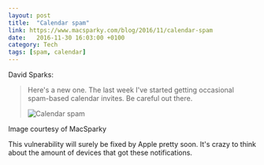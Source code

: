 ```yaml
---
layout: post
title:  "Calendar spam"
link: https://www.macsparky.com/blog/2016/11/calendar-spam
date:   2016-11-30 16:03:00 +0100
category: Tech
tags: [spam, calendar]
---
```


David Sparks:

>Here's a new one. The last week I've started getting occasional spam-based calendar invites. Be careful out there.
> <div class="center"><img src="https://static1.squarespace.com/static/5008676d84aeae82b8acdd8c/t/5837dcaf1b631ba427424975/1480056001741/" alt="Calendar spam" class="image-single" /></div>
<figcaption>Image courtesy of MacSparky</figcaption>

 
This vulnerability will surely be fixed by Apple pretty soon. It's crazy to think about the amount of devices that got these notifications.



[prevent]:https://www.macsparky.com/blog/2016/11/how-to-fight-calendar-spam
